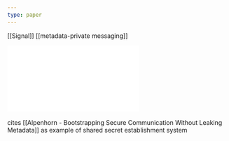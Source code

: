 ```yaml
---
type: paper
---
```

[[Signal]]
[[metadata-private messaging]]

![](../public/ad0f4a608c2a22a7608957fe5031ff16.pdf)

cites [[Alpenhorn - Bootstrapping Secure Communication Without Leaking Metadata]] as example of shared secret establishment system